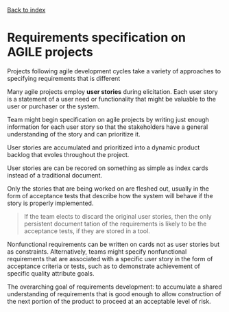 [Back to index](../req_eng_index.md)

# Requirements specification on AGILE projects

Projects following agile development cycles take a variety of approaches to specifying requirements that is different

Many agile projects employ **user stories** during elicitation. Each user story is a statement of a user need or functionality that might be valuable to the user or purchaser or the system.

Team might begin specification on agile projects by writing just enough information for each user story so that the stakeholders have a general understanding of the story and can prioritize it.

User stories are accumulated and prioritized into a dynamic product backlog that evoles throughout the project.

User stories are can be recored on something as simple as index cards instead of a traditional document.

Only the stories that are being worked on are fleshed out, usually in the form of acceptance tests that describe how the system will behave if the story is properly implemented.

> If the team elects to discard the original user stories, then the only persistent document tation of the requirements is likely to be the acceptance tests, if they are stored in a tool.

Nonfunctional requirements can be written on cards not as user stories but as constraints. Alternatively, teams might specify nonfunctional requirements that are associated with a specific user story in the form of acceptance criteria or tests, such as to demonstrate achievement of specific quality attribute goals.

The overarching goal of requirements development: to accumulate a shared understanding of requirements that is good enough to allow construction of the next portion of the product to proceed at an acceptable level of risk.
